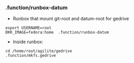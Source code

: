 ### .function/runbox-datum
- Runbox that mount git-root and datum-root for gedrive
```
export USERNAME=root
DKR_IMAGE=fedora:home  .function/runbox-datum
```
- Inside runbox:
```
cd /home/root/agilite/gedrive
.function/mkfs.gedrive
```
